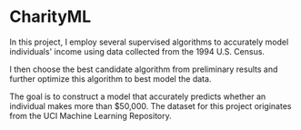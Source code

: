 # CharityML
In this project, I employ several supervised algorithms to accurately model individuals' income 
using data collected from the 1994 U.S. Census. 

I then choose the best candidate algorithm from preliminary results
and further optimize this algorithm to best model the data. 

The goal is to construct a model that accurately predicts whether an individual makes more than $50,000. 
The dataset for this project originates from the UCI Machine Learning Repository.
